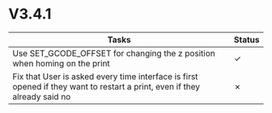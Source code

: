 # V3.4.1

| Tasks | Status |
| ----- | ------ |
| Use SET_GCODE_OFFSET for changing the z position when homing on the print | &check; |
| Fix that User is asked every time interface is first opened if they want to restart a print, even if they already said no | &cross; |
